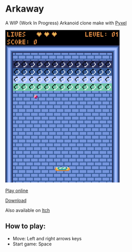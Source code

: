 # Arkaway

A WIP (Work In Progress) Arkanoid clone make with [Pyxel](https://github.com/kitao/pyxel)

![Arkaway screenshot](screen.png)

[Play online](https://son-link.github.io/arkaway)

[Download](https://github.com/son-link/arkaway/releases)

Also available on [Itch](https://son-link.itch.io/arkaway)

## How to play:

* Move: Left and right arrows keys
* Start game: Space
